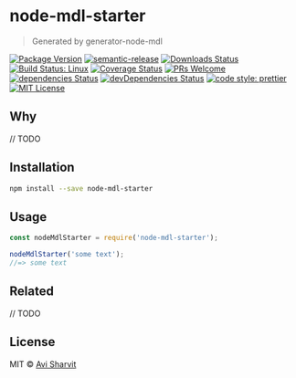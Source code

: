 # node-mdl-starter

> Generated by generator-node-mdl

[![Package Version](https://img.shields.io/npm/v/node-mdl-starter.svg?style=flat-square)](https://www.npmjs.com/package/node-mdl-starter)
[![semantic-release](https://img.shields.io/badge/%20%20%F0%9F%93%A6%F0%9F%9A%80-semantic--release-e10079.svg)](https://github.com/semantic-release/semantic-release)
[![Downloads Status](https://img.shields.io/npm/dm/node-mdl-starter.svg?style=flat-square)](https://npm-stat.com/charts.html?package=node-mdl-starter&from=2016-04-01)
[![Build Status: Linux](https://img.shields.io/travis/sharvit/node-mdl-starter/master.svg?style=flat-square)](https://travis-ci.org/sharvit/node-mdl-starter)
[![Coverage Status](https://coveralls.io/repos/github/sharvit/node-mdl-starter/badge.svg?branch=master)](https://coveralls.io/github/sharvit/node-mdl-starter?branch=master)
[![PRs Welcome](https://img.shields.io/badge/PRs-welcome-brightgreen.svg?style=flat-square)](http://makeapullrequest.com)
[![dependencies Status](https://david-dm.org/sharvit/node-mdl-starter/status.svg)](https://david-dm.org/sharvit/node-mdl-starter)
[![devDependencies Status](https://david-dm.org/sharvit/node-mdl-starter/dev-status.svg)](https://david-dm.org/sharvit/node-mdl-starter?type=dev)
[![code style: prettier](https://img.shields.io/badge/code_style-prettier-ff69b4.svg?style=flat-square)](https://github.com/prettier/prettier)
[![MIT License](https://img.shields.io/npm/l/stack-overflow-copy-paste.svg?style=flat-square)](http://opensource.org/licenses/MIT)

## Why

// TODO

## Installation

```sh
npm install --save node-mdl-starter
```

## Usage

```js
const nodeMdlStarter = require('node-mdl-starter');

nodeMdlStarter('some text');
//=> some text
```

## Related

// TODO

## License

MIT &copy; [Avi Sharvit](https://sharvit.github.io)
